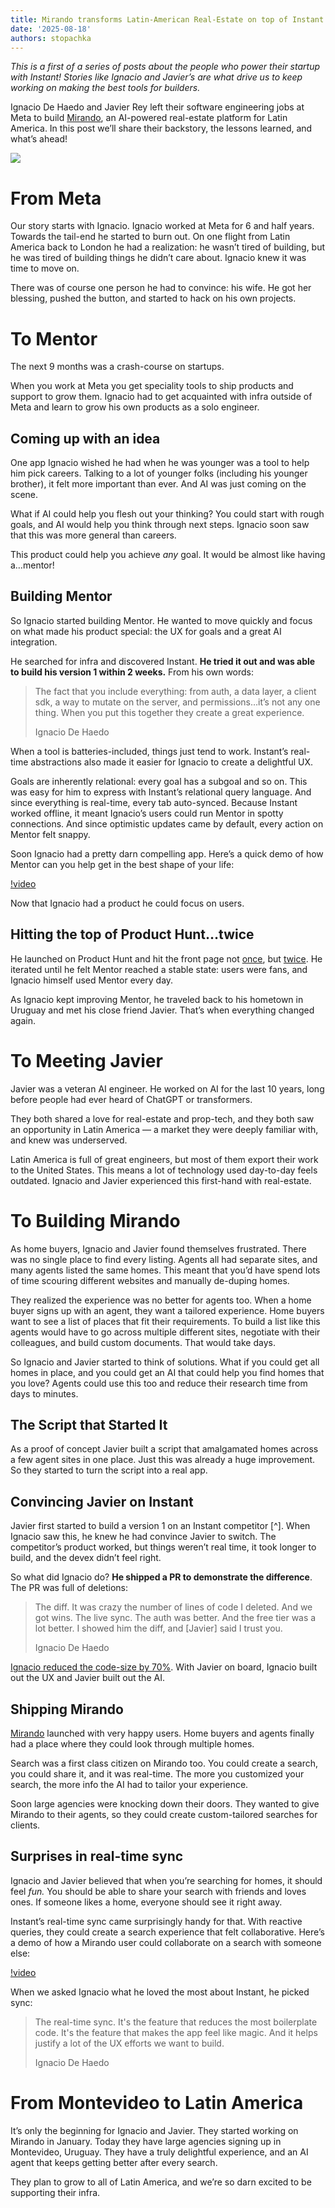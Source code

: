 ```yaml
---
title: Mirando transforms Latin-American Real-Estate on top of Instant
date: '2025-08-18'
authors: stopachka
---
```


_This is a first of a series of posts about the people who power their startup with Instant! Stories like Ignacio and Javier’s are what drive us to keep working on making the best tools for builders._

Ignacio De Haedo and Javier Rey left their software engineering jobs at Meta to build <a href="https://www.mirando.com.uy/" target="_blank">Mirando</a>, an AI-powered real-estate platform for Latin America. In this post we’ll share their backstory, the lessons learned, and what’s ahead!

![](/posts/mirando/javier_and_ignacio.jpg)

# From Meta

Our story starts with Ignacio. Ignacio worked at Meta for 6 and half years. Towards the tail-end he started to burn out. On one flight from Latin America back to London he had a realization: he wasn’t tired of building, but he was tired of building things he didn’t care about. Ignacio knew it was time to move on.

There was of course one person he had to convince: his wife. He got her blessing, pushed the button, and started to hack on his own projects.

# To Mentor

The next 9 months was a crash-course on startups.

When you work at Meta you get speciality tools to ship products and support to grow them. Ignacio had to get acquainted with infra outside of Meta and learn to grow his own products as a solo engineer.

## Coming up with an idea

One app Ignacio wished he had when he was younger was a tool to help him pick careers. Talking to a lot of younger folks (including his younger brother), it felt more important than ever. And AI was just coming on the scene.

What if AI could help you flesh out your thinking? You could start with rough goals, and AI would help you think through next steps. Ignacio soon saw that this was more general than careers.

This product could help you achieve _any_ goal. It would be almost like having a…mentor!

## Building Mentor

So Ignacio started building Mentor. He wanted to move quickly and focus on what made his product special: the UX for goals and a great AI integration.

He searched for infra and discovered Instant. **He tried it out and was able to build his version 1 within 2 weeks.** From his own words:

> The fact that you include everything: from auth, a data layer, a client sdk, a way to mutate on the server, and permissions…it’s not any one thing. When you put this together they create a great experience.
>
> Ignacio De Haedo

When a tool is batteries-included, things just tend to work. Instant’s real-time abstractions also made it easier for Ignacio to create a delightful UX.

Goals are inherently relational: every goal has a subgoal and so on. This was easy for him to express with Instant’s relational query language. And since everything is real-time, every tab auto-synced. Because Instant worked offline, it meant Ignacio’s users could run Mentor in spotty connections. And since optimistic updates came by default, every action on Mentor felt snappy.

Soon Ignacio had a pretty darn compelling app. Here’s a quick demo of how Mentor can you help get in the best shape of your life:

[!video](https://www.youtube.com/watch?v=hp3byaULieQ 'Mentor Demo')

Now that Ignacio had a product he could focus on users.

## Hitting the top of Product Hunt…twice

He launched on Product Hunt and hit the front page not <a href="https://www.producthunt.com/products/mentor-v1/launches/mentor-v1" target="_blank">once</a>, but <a href="https://www.producthunt.com/products/mentor-v1/launches/mentor-ai-2" target="_blank">twice</a>. He iterated until he felt Mentor reached a stable state: users were fans, and Ignacio himself used Mentor every day.

As Ignacio kept improving Mentor, he traveled back to his hometown in Uruguay and met his close friend Javier. That’s when everything changed again.

# To Meeting Javier

Javier was a veteran AI engineer. He worked on AI for the last 10 years, long before people had ever heard of ChatGPT or transformers.

They both shared a love for real-estate and prop-tech, and they both saw an opportunity in Latin America — a market they were deeply familiar with, and knew was underserved.

Latin America is full of great engineers, but most of them export their work to the United States. This means a lot of technology used day-to-day feels outdated. Ignacio and Javier experienced this first-hand with real-estate.

# To Building Mirando

As home buyers, Ignacio and Javier found themselves frustrated. There was no single place to find every listing. Agents all had separate sites, and many agents listed the same homes. This meant that you’d have spend lots of time scouring different websites and manually de-duping homes.

They realized the experience was no better for agents too. When a home buyer signs up with an agent, they want a tailored experience. Home buyers want to see a list of places that fit their requirements. To build a list like this agents would have to go across multiple different sites, negotiate with their colleagues, and build custom documents. That would take days.

So Ignacio and Javier started to think of solutions. What if you could get all homes in place, and you could get an AI that could help you find homes that you love? Agents could use this too and reduce their research time from days to minutes.

## The Script that Started It

As a proof of concept Javier built a script that amalgamated homes across a few agent sites in one place. Just this was already a huge improvement. So they started to turn the script into a real app.

## Convincing Javier on Instant

Javier first started to build a version 1 on an Instant competitor [^]. When Ignacio saw this, he knew he had convince Javier to switch. The competitor’s product worked, but things weren’t real time, it took longer to build, and the devex didn’t feel right.

So what did Ignacio do? **He shipped a PR to demonstrate the difference**. The PR was full of deletions:

> The diff. It was crazy the number of lines of code I deleted. And we got wins. The live sync. The auth was better. And the free tier was a lot better. I showed him the diff, and [Javier] said I trust you.
>
> Ignacio De Haedo

<a href="https://x.com/nachodeh/status/1871232369614582174" target="_blank">Ignacio reduced the code-size by 70%</a>. With Javier on board, Ignacio built out the UX and Javier built out the AI.

## Shipping Mirando

<a href="https://www.mirando.com.uy/">Mirando</a> launched with very happy users. Home buyers and agents finally had a place where they could look through multiple homes.

Search was a first class citizen on Mirando too. You could create a search, you could share it, and it was real-time. The more you customized your search, the more info the AI had to tailor your experience.

Soon large agencies were knocking down their doors. They wanted to give Mirando to their agents, so they could create custom-tailored searches for clients.

## Surprises in real-time sync

Ignacio and Javier believed that when you’re searching for homes, it should feel _fun._ You should be able to share your search with friends and loves ones. If someone likes a home, everyone should see it right away.

Instant’s real-time sync came surprisingly handy for that. With reactive queries, they could create a search experience that felt collaborative. Here’s a demo of how a Mirando user could collaborate on a search with someone else:

[!video](https://www.youtube.com/watch?v=3wda2j2yJCE 'Mirando Demo')

When we asked Ignacio what he loved the most about Instant, he picked sync:

> The real-time sync. It's the feature that reduces the most boilerplate code. It's the feature that makes the app feel like magic. And it helps justify a lot of the UX efforts we want to build.
>
> Ignacio De Haedo

# From Montevideo to Latin America

It’s only the beginning for Ignacio and Javier. They started working on Mirando in January. Today they have large agencies signing up in Montevideo, Uruguay. They have a truly delightful experience, and an AI agent that keeps getting better after every search.

They plan to grow to all of Latin America, and we’re so darn excited to be supporting their infra.
